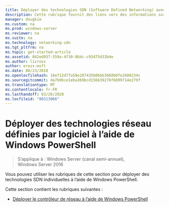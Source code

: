 ```yaml
---
title: Déployer des technologies SDN (Software Defined Networking) avec Windows PowerShell
description: Cette rubrique fournit des liens vers des informations sur la façon de déployer des technologies SDN individuelles à l’aide de Windows PowerShell.
manager: dougkim
ms.custom: na
ms.prod: windows-server
ms.reviewer: na
ms.suite: na
ms.technology: networking-sdn
ms.tgt_pltfrm: na
ms.topic: get-started-article
ms.assetid: 842ed937-559a-4f30-86dc-c93475433b4e
ms.author: lizross
author: eross-msft
ms.date: 08/23/2018
ms.openlocfilehash: 16ef12d77a58e287435b0bbb3660b0fe2600234c
ms.sourcegitcommit: da7b9bce1eba369bcd156639276f6899714e279f
ms.translationtype: MT
ms.contentlocale: fr-FR
ms.lasthandoff: 03/26/2020
ms.locfileid: "80313066"
---
```

# <a name="deploy-software-defined-network-technologies-using-windows-powershell"></a>Déployer des technologies réseau définies par logiciel à l’aide de Windows PowerShell

>S’applique à : Windows Server (canal semi-annuel), Windows Server 2016

Vous pouvez utiliser les rubriques de cette section pour déployer des technologies SDN individuelles à l’aide de Windows PowerShell.  
  
Cette section contient les rubriques suivantes :  
  
-   [Déployer le contrôleur de réseau à l’aide de Windows PowerShell](Deploy-Network-Controller-using-Windows-PowerShell.md)  
  
 
  


